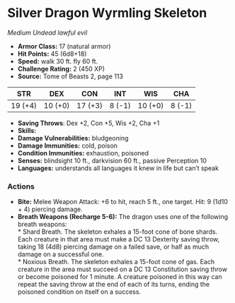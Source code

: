 # Silver Dragon Wyrmling Skeleton

*Medium* *Undead* *lawful evil*

- **Armor Class:** 17 (natural armor)
- **Hit Points:** 45 (6d8+18)
- **Speed:** walk 30 ft. fly 60 ft.
- **Challenge Rating:** 2 (450 XP)
- **Source:** Tome of Beasts 2, page 113

| STR | DEX | CON | INT | WIS | CHA |
| --- | --- | --- | --- | --- | --- |
| 19 (+4) | 10 (+0) | 17 (+3) | 8 (-1) | 10 (+0) | 8 (-1) |

- **Saving Throws**: Dex +2, Con +5, Wis +2, Cha +1
- **Skills:** 
- **Damage Vulnerabilities:** bludgeoning
- **Damage Immunities:** cold, poison
- **Condition Immunities:** exhaustion, poisoned
- **Senses:** blindsight 10 ft., darkvision 60 ft., passive Perception 10
- **Languages:** understands all languages it knew in life but can’t speak

### Actions

- **Bite:** Melee Weapon Attack: +6 to hit, reach 5 ft., one target. Hit: 9 (1d10 + 4) piercing damage.
- **Breath Weapons (Recharge 5-6):** The dragon uses one of the following breath weapons: <br>* Shard Breath. The skeleton exhales a 15-foot cone of bone shards. Each creature in that area must make a DC 13 Dexterity saving throw, taking 18 (4d8) piercing damage on a failed save, or half as much damage on a successful one. <br>* Noxious Breath. The skeleton exhales a 15-foot cone of gas. Each creature in the area must succeed on a DC 13 Constitution saving throw or become poisoned for 1 minute. A creature poisoned in this way can repeat the saving throw at the end of each of its turns, ending the poisoned condition on itself on a success.



